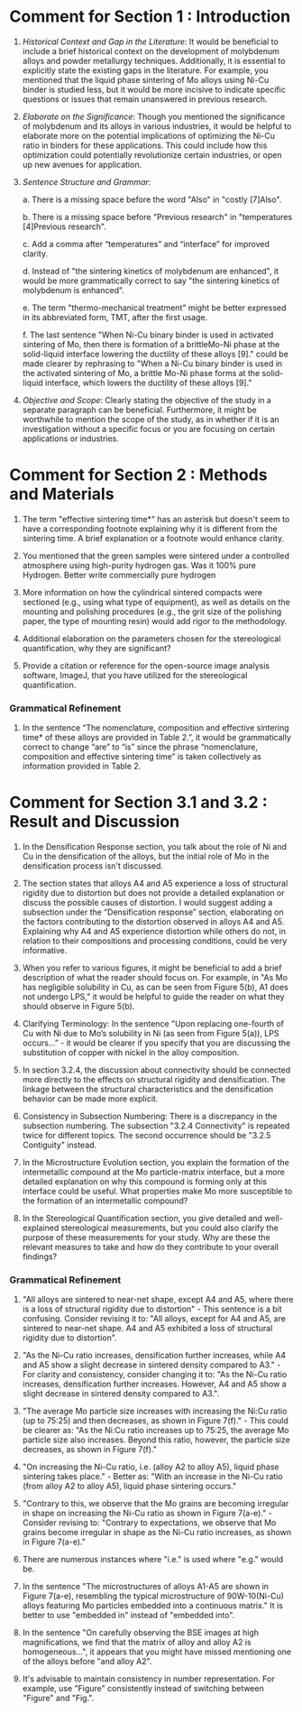 # Comment for Section 1 : Introduction
1. *Historical Context and Gap in the Literature*: It would be beneficial to include a brief historical context on the development of molybdenum alloys and powder metallurgy techniques. Additionally, it is essential to explicitly state the existing gaps in the literature. For example, you mentioned that the liquid phase sintering of Mo alloys using Ni-Cu binder is studied less, but it would be more incisive to indicate specific questions or issues that remain unanswered in previous research.

2. *Elaborate on the Significance*: Though you mentioned the significance of molybdenum and its alloys in various industries, it would be helpful to elaborate more on the potential implications of optimizing the Ni-Cu ratio in binders for these applications. This could include how this optimization could potentially revolutionize certain industries, or open up new avenues for application.

3. *Sentence Structure and Grammar*: 

   a. There is a missing space before the word "Also" in "costly [7]Also".
   
   b. There is a missing space before "Previous research" in "temperatures [4]Previous research".
   
   c. Add a comma after “temperatures” and “interface” for improved clarity.
   
   d. Instead of "the sintering kinetics of molybdenum are enhanced", it would be more grammatically correct to say "the sintering kinetics of molybdenum is enhanced".
   
   e. The term "thermo-mechanical treatment" might be better expressed in its abbreviated form, TMT, after the first usage.
   
   f. The last sentence "When Ni-Cu binary binder is used in activated sintering of Mo, then there is formation of a brittleMo-Ni phase at the solid-liquid interface lowering the ductility of these alloys [9]." could be made clearer by rephrasing to "When a Ni-Cu binary binder is used in the activated sintering of Mo, a brittle Mo-Ni phase forms at the solid-liquid interface, which lowers the ductility of these alloys [9]."

5. *Objective and Scope*: Clearly stating the objective of the study in a separate paragraph can be beneficial. Furthermore, it might be worthwhile to mention the scope of the study, as in whether if it is an investigation without a specific focus or you are focusing on certain applications or industries.

# Comment for Section 2 : Methods and Materials

1. The term "effective sintering time*" has an asterisk but doesn't seem to have a corresponding footnote explaining why it is different from the sintering time. A brief explanation or a footnote would enhance clarity.

2. You mentioned that the green samples were sintered under a controlled atmosphere using high-purity hydrogen gas. Was it 100% pure Hydrogen. Better write commercially pure hydrogen

3. More information on how the cylindrical sintered compacts were sectioned (e.g., using what type of equipment), as well as details on the mounting and polishing procedures (e.g., the grit size of the polishing paper, the type of mounting resin) would add rigor to the methodology.

4. Additional elaboration on the parameters chosen for the stereological quantification, why they are significant?

5. Provide a citation or reference for the open-source image analysis software, ImageJ, that you have utilized for the stereological quantification.

### Grammatical Refinement

1. In the sentence “The nomenclature, composition and effective sintering time* of these alloys are provided in Table 2.”, it would be grammatically correct to change “are” to “is” since the phrase “nomenclature, composition and effective sintering time” is taken collectively as information provided in Table 2.

# Comment for Section 3.1 and 3.2 : Result and Discussion

1. In the Densification Response section, you talk about the role of Ni and Cu in the densification of the alloys, but the initial role of Mo in the densification process isn't discussed.

2. The section states that alloys A4 and A5 experience a loss of structural rigidity due to distortion but does not provide a detailed explanation or discuss the possible causes of distortion. I would suggest adding a subsection under the “Densification response” section, elaborating on the factors contributing to the distortion observed in alloys A4 and A5. Explaining why A4 and A5 experience distortion while others do not, in relation to their compositions and processing conditions, could be very informative.

3. When you refer to various figures, it might be beneficial to add a brief description of what the reader should focus on. For example, in "As Mo has negligible solubility in Cu, as can be seen from Figure 5(b), A1 does not undergo LPS," it would be helpful to guide the reader on what they should observe in Figure 5(b).

4. Clarifying Terminology: In the sentence "Upon replacing one-fourth of Cu with Ni due to Mo’s solubility in Ni (as seen from Figure 5(a)), LPS occurs...” - it would be clearer if you specify that you are discussing the substitution of copper with nickel in the alloy composition.

5. In section 3.2.4, the discussion about connectivity should be connected more directly to the effects on structural rigidity and densification. The linkage between the structural characteristics and the densification behavior can be made more explicit.

6. Consistency in Subsection Numbering: There is a discrepancy in the subsection numbering. The subsection "3.2.4 Connectivity" is repeated twice for different topics. The second occurrence should be "3.2.5 Contiguity" instead.


7. In the Microstructure Evolution section, you explain the formation of the intermetallic compound at the Mo particle-matrix interface, but a more detailed explanation on why this compound is forming only at this interface could be useful. What properties make Mo more susceptible to the formation of an intermetallic compound?

8. In the Stereological Quantification section, you give detailed and well-explained stereological measurements, but you could also clarify the purpose of these measurements for your study. Why are these the relevant measures to take and how do they contribute to your overall findings?

### Grammatical Refinement

1. "All alloys are sintered to near-net shape, except A4 and A5, where there is a loss of structural rigidity due to distortion" - This sentence is a bit confusing. Consider revising it to: "All alloys, except for A4 and A5, are sintered to near-net shape. A4 and A5 exhibited a loss of structural rigidity due to distortion".

2. "As the Ni-Cu ratio increases, densification further increases, while A4 and A5 show a slight decrease in sintered density compared to A3." - For clarity and consistency, consider changing it to: "As the Ni-Cu ratio increases, densification further increases. However, A4 and A5 show a slight decrease in sintered density compared to A3.". 

3. "The average Mo particle size increases with increasing the Ni:Cu ratio (up to 75:25) and then decreases, as shown in Figure 7(f)." - This could be clearer as: "As the Ni:Cu ratio increases up to 75:25, the average Mo particle size also increases. Beyond this ratio, however, the particle size decreases, as shown in Figure 7(f)."

4. "On increasing the Ni-Cu ratio, i.e. (alloy A2 to alloy A5), liquid phase sintering takes place." - Better as: "With an increase in the Ni-Cu ratio (from alloy A2 to alloy A5), liquid phase sintering occurs."

5. "Contrary to this, we observe that the Mo grains are becoming irregular in shape on increasing the Ni-Cu ratio as shown in Figure 7(a-e)." - Consider revising to: "Contrary to expectations, we observe that Mo grains become irregular in shape as the Ni-Cu ratio increases, as shown in Figure 7(a-e)."

6. There are numerous instances where "i.e." is used where "e.g." would be.

7.  In the sentence "The microstructures of alloys A1-A5 are shown in Figure 7(a-e), resembling the typical microstructure of 90W-10(Ni-Cu) alloys featuring Mo particles embedded into a continuous matrix." It is better to use "embedded in" instead of "embedded into".

8. In the sentence "On carefully observing the BSE images at high magnifications, we find that the matrix of alloy and alloy A2 is homogeneous...", it appears that you might have missed mentioning one of the alloys before "and alloy A2".

9. It's advisable to maintain consistency in number representation. For example, use "Figure" consistently instead of switching between "Figure" and "Fig.".
